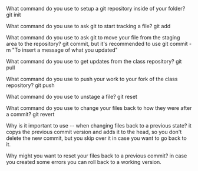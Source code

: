What command do you use to setup a git repository inside of your folder?
git init

What command do you use to ask git to start tracking a file?
git add

What command do you use to ask git to move your file from the staging area to the repository?
git commit, but it's recommended to use git commit -m "To insert a message of what you updated"

What command do you use to get updates from the class repository?
git pull

What command do you use to push your work to your fork of the class repository?
git push

What command do you use to unstage a file?
git reset <file name>

What command do you use to change your files back to how they were after a commit?
git revert <commit-level>

Why is it important to use -- when changing files back to a previous state?
it copys the previous commit version and adds it to the head, so you don't delete the new commit, but you skip over it in case you want to go back to it.

Why might you want to reset your files back to a previous commit?
in case you created some errors you can roll back to a working version.
